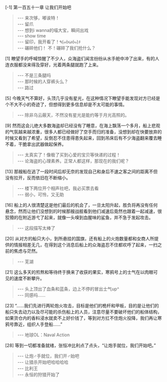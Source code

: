 
[-1] 第一百五十一章 让我们开始吧
>--- 来次够，嘟诶特！<br>
>--- 留爪<br>
>--- 想到i wanna的喵大宝，瞬间出戏<br>
>--- show time<br>
>--- 留印，我开看了！٩(๑òωó๑)۶<br>
>--- 碾碎他们！
不！碾碎了我们抢什么？<br>

[1] 瞭望手的呼喊惊醒了不少人，众海盗们闻言纷纷从水手舱中冲了出来，有的人连衣服都没来得及穿好，光着两条腿就跑了上来。
>--- 不是三条腿吗<br>
>--- 那时候的人穿裤头么？<br>
>--- 路过<br>

[5] 今晚天气不算好，头顶几乎没有星光，在这种情况下瞭望手能发现对方已经是个不大不小的奇迹了，但想得到更多信息却是不太可能的事情。
>--- 除非乌云蔽天，不然没有星光是能约等于月光高照的。<br>

[9] 然而这会儿绝大多数海盗却已经没有了睡意，在海上飘荡一个多月，船上悲观的气氛越来越浓重，很多人都已经做好了空手而归的准备，没想到却在快要放弃的时候又看到了希望，反倒忍不住患得患失起来，回到吊床后有不少海盗翻来覆去睡不着，干脆拿出武器做起保养。
>--- 太真实了！像极了买到心爱的宝贝等快递的过程！<br>
>--- 论海盗的心理素养。正常人都这样，那现在的我们呢？<br>

[13] 那艘船在逃了一段时间后却无奈的发现自己和身后不速之客之间的距离不但没有拉开，反而依旧在不断缩小。
>--- 楼下两位开个相声社吧，我必买票去看<br>
>--- 弱小，可怜，又无助<br>

[16] 船上的人很清楚这是他们最后的机会了，一旦太阳升起，胜负将再没有任何悬念，然而让他们没想到的时候那艘战舰看到他们减速后竟然也跟着一起减速，很狡猾的在附近游弋了起来，就像一头嗅到血腥味的鲨鱼，并不急于发起攻击。
>--- 这段描写太棒了<br>

[20] 从对方的船只大小，到所悬挂的国旗，还有船上的火炮数量都和女商人所提供的情报相差无几，在得到这个消息后船上的众海盗忍不住都欢呼了起来，一扫之前的焦虑与茫然。
>--- 芜湖<br>

[21] 这么多天的煎熬和等待终于换来了收获的果实，寒鸦号上的士气在以肉眼可见的速度不断攀升。
>--- 头上顶出了血条和蓝条，边上不停的冒出士气up^<br>
>--- 同感吗……<br>

[23] “……我们先进行两轮炮火攻击，目标是他们的桅杆和甲板，目的是让他们的船只失去动力以及尽可能的杀伤船上的人员，注意尽量不要破坏他们的船体结构，如果货仓内的香料浸水就卖不上好价钱了，等到对方扛不住炮火投降，我们再让寒鸦号靠近，组织人手登船……”
>--- 地球OL：Naval Action<br>

[28] 等到一切都准备就绪，张恒冲比利点了点头，“让炮手就位，我们开始吧。”
>--- 让炮♂手就位，我们开♂始吧<br>
>--- 让猎杀开始吧哈哈哈哈<br>
>--- 比利王<br>
>--- 永恒的狩猎开始了<br>
